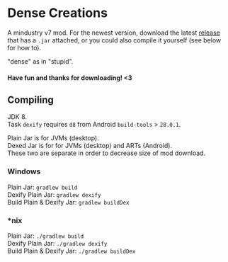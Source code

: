 # Dense Creations
A mindustry v7 mod.
For the newest version, download the latest [release](https://github.com/Txar/DenseCreations/releases) that has a `.jar` attached, or you could also compile it yourself (see below for how to).

"dense" as in "stupid".

#### Have fun and thanks for downloading! <3

## Compiling
JDK 8.\
Task `dexify` requires `d8` from Android `build-tools` > `28.0.1`.

Plain Jar is for JVMs (desktop).\
Dexed Jar is for for JVMs (desktop) and ARTs (Android).\
These two are separate in order to decrease size of mod download.

### Windows
Plain Jar: `gradlew build`\
Dexify Plain Jar: `gradlew dexify`\
Build Plain & Dexify Jar: `gradlew buildDex`

### *nix
Plain Jar: `./gradlew build`\
Dexify Plain Jar: `./gradlew dexify`\
Build Plain & Dexify Jar: `./gradlew buildDex`